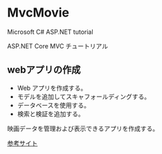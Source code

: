 # MvcMovie
Microsoft C# ASP.NET tutorial

ASP.NET Core MVC チュートリアル

## webアプリの作成

- Web アプリを作成する。
- モデルを追加してスキャフォールディングする。
- データベースを使用する。
- 検索と検証を追加する。

映画データを管理および表示できるアプリを作成する。

[参考サイト](https://docs.microsoft.com/ja-jp/aspnet/core/tutorials/first-mvc-app/start-mvc?view=aspnetcore-3.1&tabs=visual-studio)
